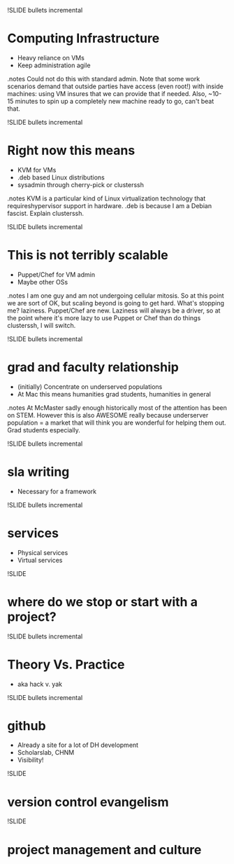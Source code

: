 !SLIDE bullets incremental
# Computing Infrastructure #
* Heavy reliance on VMs
* Keep administration agile

.notes Could not do this with standard admin. Note that some work scenarios
demand that outside parties have access (even root!) with inside machines:
using VM insures that we can provide that if needed. Also, ~10-15 minutes to
spin up a completely new machine ready to go, can't beat that.

!SLIDE bullets incremental
# Right now this means #
* KVM for VMs
* .deb based Linux distributions
* sysadmin through cherry-pick or clusterssh

.notes KVM is a particular kind of Linux virtualization technology that requireshypervisor support in hardware. .deb is because I am a Debian fascist. Explain clusterssh.

!SLIDE bullets incremental
# This is not terribly scalable #
* Puppet/Chef for VM admin
* Maybe other OSs

.notes I am one guy and am not undergoing cellular mitosis. So at this point we are sort of OK, but scaling beyond is going to get hard. What's stopping me? laziness. Puppet/Chef are new. Laziness will always be a driver, so at the point where it's more lazy to use Puppet or Chef than do things clusterssh, I will switch.

!SLIDE bullets incremental
# grad and faculty relationship #
* (initially) Concentrate on underserved populations
* At Mac this means humanities grad students, humanities in general

.notes At McMaster sadly enough historically most of the attention has been on STEM. However this is also AWESOME really because underserver population = a market that will think you are wonderful for helping them out. Grad students especially.

!SLIDE bullets incremental
# sla writing #
* Necessary for a framework

!SLIDE bullets incremental
# services #
* Physical services
* Virtual services

!SLIDE
# where do we stop or start with a project? #

!SLIDE bullets incremental
# Theory Vs. Practice #
* aka hack v. yak

!SLIDE bullets incremental
# github #
* Already a site for a lot of DH development
* Scholarslab, CHNM
* Visibility!

!SLIDE
# version control evangelism #

!SLIDE
# project management and culture #

